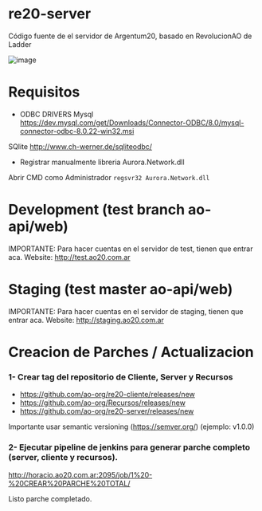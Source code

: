 # re20-server
Código fuente de el servidor de Argentum20, basado en RevolucionAO de Ladder

![image](https://user-images.githubusercontent.com/5874806/126402326-e94f25b3-3992-4db2-ad0b-8b30ad5d34ee.png)

# Requisitos

- ODBC DRIVERS
Mysql
https://dev.mysql.com/get/Downloads/Connector-ODBC/8.0/mysql-connector-odbc-8.0.22-win32.msi

SQlite
http://www.ch-werner.de/sqliteodbc/

- Registrar manualmente libreria Aurora.Network.dll 

Abrir CMD como Administrador `regsvr32 Aurora.Network.dll`


# Development (test branch ao-api/web)
IMPORTANTE: Para hacer cuentas en el servidor de test, tienen que entrar aca.
Website:
http://test.ao20.com.ar



# Staging (test master ao-api/web)
IMPORTANTE: Para hacer cuentas en el servidor de staging, tienen que entrar aca.
Website:
http://staging.ao20.com.ar

# Creacion de Parches / Actualizacion

### 1- Crear tag del repositorio de Cliente, Server y Recursos

- https://github.com/ao-org/re20-cliente/releases/new
- https://github.com/ao-org/Recursos/releases/new
- https://github.com/ao-org/re20-server/releases/new


Importante usar semantic versioning (https://semver.org/) (ejemplo: v1.0.0)

### 2- Ejecutar pipeline de jenkins para generar parche completo (server, cliente y recursos). 

http://horacio.ao20.com.ar:2095/job/1%20-%20CREAR%20PARCHE%20TOTAL/

Listo parche completado.


